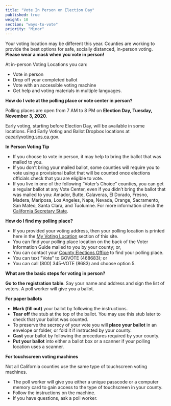 ```yaml
---
title: "Vote In Person on Election Day"
published: true
weight: 10
section: "ways-to-vote"
priority: "Minor"
---
```


Your voting location may be different this year. Counties are working to provide the best options for safe, socially distanced, in-person voting. **Please wear a mask when you vote in person!**

At in-person Voting Locations you can:
- Vote in person
- Drop off your completed ballot
- Vote with an accessible voting machine
- Get help and voting materials in multiple languages.

**How do I vote at the polling place or vote center in person?**  

Polling places are open from 7 AM to 8 PM on **Election Day, Tuesday, November 3, 2020**.  

Early voting, starting before Election Day, will be available in some locations. Find Early Voting and Ballot Dropbox locations at [caearlyvoting.sos.ca.gov](https://caearlyvoting.sos.ca.gov/).

**In Person Voting Tip**

- If you choose to vote in person, it may help to bring the ballot that was mailed to you.
- If you don’t bring your mailed ballot, some counties will require you to vote using a provisional ballot that will be counted once elections officials check that you are eligible to vote.
- If you live in one of the following “Voter’s Choice” counties, you can get a regular ballot at any Vote Center, even if you didn’t bring the ballot that was mailed to you: Amador, Butte, Calaveras, El Dorado, Fresno, Madera, Mariposa, Los Angeles, Napa, Nevada, Orange, Sacramento, San Mateo, Santa Clara, and Tuolumne. For more information check the [California Secretary State](https://www.sos.ca.gov/elections/voters-choice-act/).

**How do I find my polling place?**   

- If you provided your voting address, then your polling location is printed here in the [My Voting Location](#section-my-polling-place) section of this site.  
- You can find your polling place location on the back of the Voter Information Guide mailed to you by your county; or,  
- You can contact your [County Elections Office](#section-election-office-contact) to find your polling place.  
- You can text "Vote" to GOVOTE (468683); or  
- You can call (800) 345-VOTE (8683) and choose option 5.  

**What are the basic steps for voting in person?**  

**Go to the registration table**. Say your name and address and sign the list of voters. A poll worker will give you a ballot.  

**For paper ballots**  

- **Mark (fill out)** your ballot by following the instructions.  
- **Tear off** the stub at the top of the ballot. You may use this stub later to check that your ballot was counted.  
- To preserve the secrecy of your vote you will **place your ballot** in an envelope or folder, or fold it if instructed by your county.  
- **Cast** your ballot by following the procedures required by your county.  
- **Put your ballot** into either a ballot box or a scanner if your polling location uses a scanner.  

**For touchscreen voting machines**  

Not all California counties use the same type of touchscreen voting machines.  
- The poll worker will give you either a unique passcode or a computer memory card to gain access to the type of touchscreen in your county.  
- Follow the instructions on the machine.  
- If you have questions, ask a poll worker.

